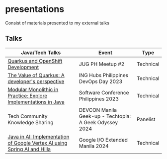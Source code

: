# presentations
Consist of materials presented to my external talks

## Talks
| **Java/Tech Talks**                                                                                                                       | **Event**                                              | **Type**   |
|-------------------------------------------------------------------------------------------------------------------------------------------|--------------------------------------------------------|------------|
| [Quarkus and OpenShift Development](pdf/Quarkus_and_OpenShift_Development.pdf)                                                            | JUG PH Meetup #2                                       | Technical  |
 [The Value of Quarkus: A developer's perspective](pdf/The_Value_of_Quarkus_a_developer_perspective.pdf)                                   | ING Hubs Philippines DevOps Day 2023                   | Technical |
| [Modular Monolithic in Practice: Explore Implementations in Java](pdf/Modular_Monolithic_in_Practice_Explore_Implementations_in_Java.pdf) | Software Conference Philippines 2023                   | Technical |
| Tech Community Knowledge Sharing                                                                                                          | DEVCON Manila Geek-up - Techtopia: A Geek Odyssey 2024 | Panelist |
| [Java in AI: Implementation of Google Vertex AI using Spring AI and Hilla](pdf/Java_in_AI_Implementation_of_Google_Vertex_AI_using_Spring_AI_and_Hilla.pdf) | Google I/O Extended Manila 2024 | Technical |



